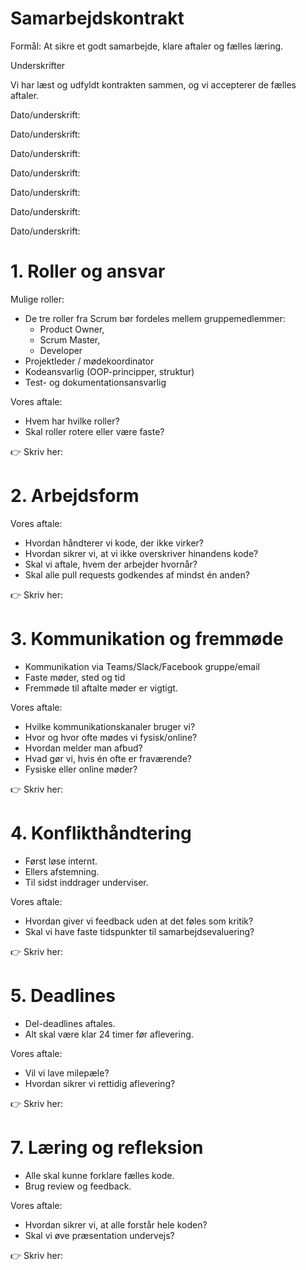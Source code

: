 # Samarbejdskontrakt 
Formål: At sikre et godt samarbejde, klare aftaler og fælles læring.

Underskrifter

Vi har læst og udfyldt kontrakten sammen, og vi accepterer de fælles aftaler.

Dato/underskrift:

Dato/underskrift:

Dato/underskrift:

Dato/underskrift:

Dato/underskrift:

Dato/underskrift:

Dato/underskrift:

# 1. Roller og ansvar
Mulige roller:
- De tre roller fra Scrum bør fordeles mellem gruppemedlemmer: 
  - Product Owner, 
  - Scrum Master,
  - Developer 
- Projektleder / mødekoordinator
- Kodeansvarlig (OOP-principper, struktur)
- Test- og dokumentationsansvarlig

Vores aftale:
- Hvem har hvilke roller?
- Skal roller rotere eller være faste?

👉 Skriv her:
 
# 2. Arbejdsform

Vores aftale:
- Hvordan håndterer vi kode, der ikke virker?
- Hvordan sikrer vi, at vi ikke overskriver hinandens kode?
- Skal vi aftale, hvem der arbejder hvornår?
- Skal alle pull requests godkendes af mindst én anden?

👉 Skriv her: 


# 3. Kommunikation og fremmøde
- Kommunikation via Teams/Slack/Facebook gruppe/email
- Faste møder, sted og tid
- Fremmøde til aftalte møder er vigtigt.

Vores aftale:
- Hvilke kommunikationskanaler bruger vi?
- Hvor og hvor ofte mødes vi fysisk/online?
- Hvordan melder man afbud?
- Hvad gør vi, hvis én ofte er fraværende?
- Fysiske eller online møder?

👉 Skriv her: 

# 4. Konflikthåndtering
- Først løse internt.
- Ellers afstemning.
- Til sidst inddrager underviser.

Vores aftale:
- Hvordan giver vi feedback uden at det føles som kritik?
- Skal vi have faste tidspunkter til samarbejdsevaluering?

👉 Skriv her:

# 5. Deadlines
- Del-deadlines aftales.
- Alt skal være klar 24 timer før aflevering.

Vores aftale:
- Vil vi lave milepæle?
- Hvordan sikrer vi rettidig aflevering?

👉 Skriv her:

# 7. Læring og refleksion
- Alle skal kunne forklare fælles kode.
- Brug review og feedback.

Vores aftale:
- Hvordan sikrer vi, at alle forstår hele koden?
- Skal vi øve præsentation undervejs?

👉 Skriv her:
